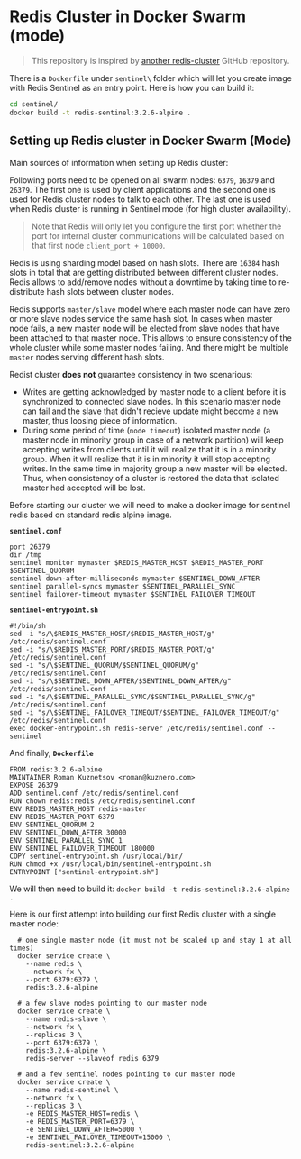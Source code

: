 # Redis Cluster in Docker Swarm (mode)

> This repository is inspired by [another
  redis-cluster](https://github.com/AliyunContainerService/redis-cluster)
  GitHub repository.

There is a `Dockerfile` under `sentinel\` folder which will let you
create image with Redis Sentinel as an entry point. Here is how you
can build it:

```bash
cd sentinel/
docker build -t redis-sentinel:3.2.6-alpine .
```

## Setting up Redis cluster in Docker Swarm (Mode)

Main sources of information when setting up Redis cluster:

Following ports need to be opened on all swarm nodes: `6379`, `16379`
and `26379`. The first one is used by client applications and the
second one is used for Redis cluster nodes to talk to each other. The
last one is used when Redis cluster is running in Sentinel mode (for
high cluster availability).

> Note that Redis will only let you configure the first port whether
the port for internal cluster communications will be calculated based
on that first node `client_port + 10000`.

Redis is using sharding model based on hash slots. There are `16384`
hash slots in total that are getting distributed between different
cluster nodes. Redis allows to add/remove nodes without a downtime by
taking time to re-distribute hash slots between cluster nodes.

Redis supports `master/slave` model where each master node can have
zero or more slave nodes service the same hash slot. In cases when
master node fails, a new master node will be elected from slave nodes
that have been attached to that master node. This allows to ensure
consistency of the whole cluster while some master nodes failing. And
there might be multiple `master` nodes serving different hash slots.

Redist cluster **does not** guarantee consistency in two scenarious:

* Writes are getting acknowledged by master node to a client
  before it is synchronized to connected slave nodes. In this scenario
  master node can fail and the slave that didn't recieve update might
  become a new master, thus loosing piece of information.
* During some period of time (`node timeout`) isolated master node (a
  master node in minority group in case of a network partition) will
  keep accepting writes from clients until it will realize that it is
  in a minority group. When it will realize that it is in minority it
  will stop accepting writes. In the same time in majority group a new
  master will be elected. Thus, when consistency of a cluster is
  restored the data that isolated master had accepted will be lost.

Before starting our cluster we will need to make a docker image for
sentinel redis based on standard redis alpine image.

**`sentinel.conf`**

```
port 26379
dir /tmp
sentinel monitor mymaster $REDIS_MASTER_HOST $REDIS_MASTER_PORT $SENTINEL_QUORUM
sentinel down-after-milliseconds mymaster $SENTINEL_DOWN_AFTER
sentinel parallel-syncs mymaster $SENTINEL_PARALLEL_SYNC
sentinel failover-timeout mymaster $SENTINEL_FAILOVER_TIMEOUT
```

**`sentinel-entrypoint.sh`**

```
#!/bin/sh
sed -i "s/\$REDIS_MASTER_HOST/$REDIS_MASTER_HOST/g" /etc/redis/sentinel.conf
sed -i "s/\$REDIS_MASTER_PORT/$REDIS_MASTER_PORT/g" /etc/redis/sentinel.conf
sed -i "s/\$SENTINEL_QUORUM/$SENTINEL_QUORUM/g" /etc/redis/sentinel.conf
sed -i "s/\$SENTINEL_DOWN_AFTER/$SENTINEL_DOWN_AFTER/g" /etc/redis/sentinel.conf
sed -i "s/\$SENTINEL_PARALLEL_SYNC/$SENTINEL_PARALLEL_SYNC/g" /etc/redis/sentinel.conf
sed -i "s/\$SENTINEL_FAILOVER_TIMEOUT/$SENTINEL_FAILOVER_TIMEOUT/g" /etc/redis/sentinel.conf
exec docker-entrypoint.sh redis-server /etc/redis/sentinel.conf --sentinel
```

And finally, **`Dockerfile`**

```
FROM redis:3.2.6-alpine
MAINTAINER Roman Kuznetsov <roman@kuznero.com>
EXPOSE 26379
ADD sentinel.conf /etc/redis/sentinel.conf
RUN chown redis:redis /etc/redis/sentinel.conf
ENV REDIS_MASTER_HOST redis-master
ENV REDIS_MASTER_PORT 6379
ENV SENTINEL_QUORUM 2
ENV SENTINEL_DOWN_AFTER 30000
ENV SENTINEL_PARALLEL_SYNC 1
ENV SENTINEL_FAILOVER_TIMEOUT 180000
COPY sentinel-entrypoint.sh /usr/local/bin/
RUN chmod +x /usr/local/bin/sentinel-entrypoint.sh
ENTRYPOINT ["sentinel-entrypoint.sh"]
```

We will then need to build it: `docker build -t redis-sentinel:3.2.6-alpine .`

Here is our first attempt into building our first Redis cluster with a
single master node:

```
  # one single master node (it must not be scaled up and stay 1 at all times)
  docker service create \
    --name redis \
    --network fx \
    --port 6379:6379 \
    redis:3.2.6-alpine

  # a few slave nodes pointing to our master node
  docker service create \
    --name redis-slave \
    --network fx \
    --replicas 3 \
    --port 6379:6379 \
    redis:3.2.6-alpine \
    redis-server --slaveof redis 6379

  # and a few sentinel nodes pointing to our master node
  docker service create \
    --name redis-sentinel \
    --network fx \
    --replicas 3 \
    -e REDIS_MASTER_HOST=redis \
    -e REDIS_MASTER_PORT=6379 \
    -e SENTINEL_DOWN_AFTER=5000 \
    -e SENTINEL_FAILOVER_TIMEOUT=15000 \
    redis-sentinel:3.2.6-alpine
```